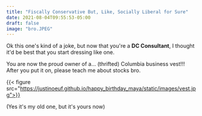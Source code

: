 ```yaml
---
title: "Fiscally Conservative But, Like, Socially Liberal for Sure"
date: 2021-08-04T09:55:53-05:00
draft: false
image: "bro.JPEG"
---
```

Ok this one's kind of a joke, but now that you're a **DC Consultant**, I thought it'd be best that you start dressing like one.

You are now the proud owner of a... (thrifted) Columbia business vest!!! After you put it on, please teach me about stocks bro.

{{< figure src="https://justinoeuf.github.io/happy_birthday_maya/static/images/vest.jpg">}}

(Yes it's my old one, but it's yours now)
